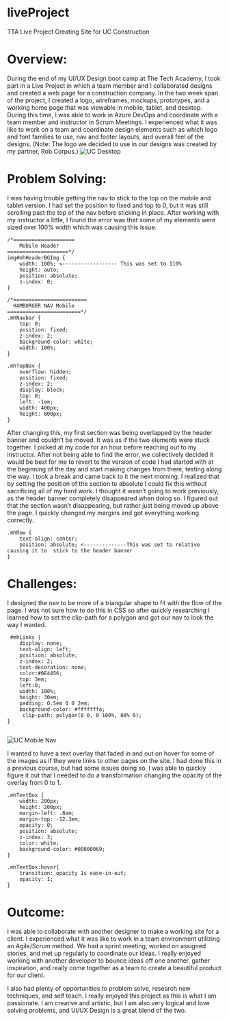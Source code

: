 # liveProject
TTA Live Project Creating Site for UC Construction

<h1> Overview: </h1>

During the end of my UI/UX Design boot camp at The Tech Academy, I took part in a Live Project in which a team member and I collaborated designs and created a web page for a construction company. In the two week span of the project, I created a logo, wireframes, mockups, prototypes, and a working home page that was viewable in mobile, tablet, and desktop. During this time, I was able to work in Azure DevOps and coordinate with a team member and instructor in Scrum Meetings. I experienced what it was like to work on a team and coordinate design elements such as which logo and font families to use, nav and footer layouts, and overall feel of the designs. (Note: The logo we decided to use in our designs was created by my partner, Rob Corpus.)
![UC Desktop](https://user-images.githubusercontent.com/96311253/158440821-1cb15276-f532-481a-b90e-14043dcfbc54.png)


<h1> Problem Solving: </h1>

I was having trouble getting the nav to stick to the top on the mobile and tablet version. I had set the position to fixed and top to 0, but it was still scrolling past the top of the nav before sticking in place. After working with my instructor a little, I found the error was that some of my elements were sized over 100% width which was causing this issue. 

```
/*====================
    Mobile Header
====================*/
img#mhHeaderBGImg {
    width: 100%; <------------------ This was set to 110% 
    height: auto;
    position: absolute;
    z-index: 0;
}

/*========================
  HAMBURGER NAV Mobile
========================*/
.mhNavbar {
    top: 0;
    position: fixed;
    z-index: 2;
    background-color: white;
    width: 100%;
}

.mhTopNav {
    overflow: hidden;
    position: fixed;
    z-index: 2;
    display: block;
    top: 0;
    left: -1em;
    width: 400px;
    height: 800px;
}
```


After changing this, my first section was being overlapped by the header banner and couldn’t be moved. It was as if the two elements were stuck together. I picked at my code for an hour before reaching out to my instructor. After not being able to find the error, we collectively decided it would be best for me to revert to the version of code I had started with at the beginning of the day and start making changes from there, testing along the way. I took a break and came back to it the next morning. I realized that by setting the position  of the section to absolute I could fix this without sacrificing all of my hard work. I thought it wasn’t going to work previously, as the header banner completely disappeared when doing so. I figured out that the section wasn’t disappearing, but rather just being moved up above the page. I quickly changed my margins and got everything working correctly. 


```
.mhRow {
    text-align: center;
    position: absolute; <--------------This was set to relative causing it to  stick to the header banner
}
```


<h1> Challenges: </h1>

I designed the nav to be more of a triangular shape to fit with the flow of the page. I was not sure how to do this in CSS so after quickly researching I learned how to set the clip-path for a polygon and got our nav to look the way I wanted.

```
 #mhLinks {
    display: none;
    text-align: left;
    position: absolute;
    z-index: 2;
    text-decoration: none;
    color:#0E4456;
    top: 3em;
    left:0;
    width: 100%;
    height: 30em;
    padding: 0.5em 0 0 2em;
    background-color: #fffffffa;
     clip-path: polygon(0 0, 0 100%, 80% 0);
}
    
```

![UC Mobile Nav](https://user-images.githubusercontent.com/96311253/158442865-706911ff-eab8-4d95-b8dc-c923295cda15.png)


I wanted to have a text overlay that faded in and out on hover for some of the images as if they were links to other pages on the site. I had done this in a previous course, but had some issues doing so. I was able to quickly figure it out that I needed to do a transformation changing the opacity of the overlay from 0 to 1. 

```
.mhTextBox {
    width: 200px;
    height: 200px;
    margin-left: .8em;
    margin-top: -12.3em;
    opacity: 0;
    position: absolute;
    z-index: 3;
    color: white;
    background-color: #00000069;
}

.mhTextBox:hover{
    transition: opacity 1s ease-in-out;
    opacity: 1;
}
```

<h1> Outcome: </h1>
I was able to collaborate with another designer to make a working site for a client. I experienced what it was like to work in a team environment utilizing an Agile/Scrum method. We had a sprint meeting, worked on assigned stories, and met up regularly to coordinate our ideas. I really enjoyed working with another developer to bounce ideas off one another, gather inspiration, and really come together as a team to create a beautiful product for our client.

I also had plenty of opportunities to problem solve, research new techniques, and self teach. I really enjoyed this project as this is what I am passionate. I am creative and artistic, but I am also very logical and love solving problems, and UI/UX Design is a great blend of the two.
